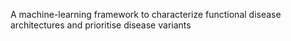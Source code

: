 A machine-learning framework to characterize functional disease architectures and prioritise disease variants
